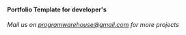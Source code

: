 #### Portfolio Template for developer's

###### Mail us on programwarehouse@gmail.com for more projects
